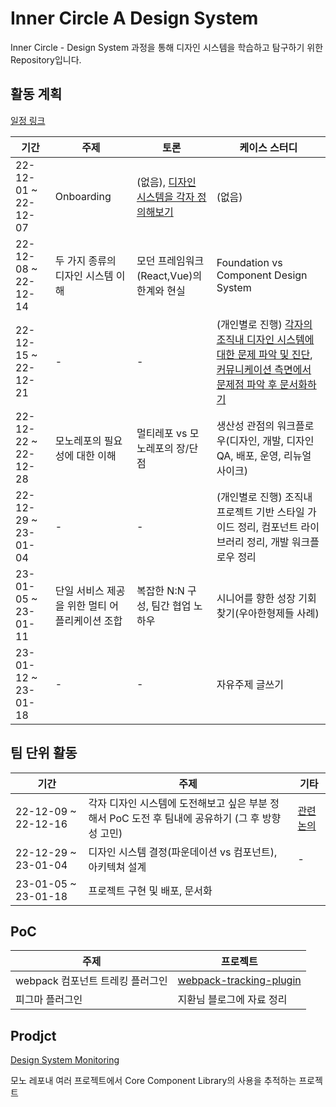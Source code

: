 # Inner Circle A Design System

Inner Circle - Design System 과정을 통해 디자인 시스템을 학습하고 탐구하기 위한 Repository입니다.

## 활동 계획

[일정 링크](https://docs.google.com/spreadsheets/d/1smFKpHSNgps7OEHfUCWtVY_D2tgfJtVqC8GBlan2kTU/edit#gid=2059925835)

| 기간 | 주제 | 토론 | 케이스 스터디 |
| --- | ---| ---| ---|
| 22-12-01 ~ 22-12-07 | Onboarding | (없음), [디자인 시스템을 각자 정의해보기](https://github.com/InnerCircleA/design-system/discussions/2) | (없음)|
| 22-12-08 ~ 22-12-14 | 두 가지 종류의 디자인 시스템 이해 | 모던 프레임워크(React,Vue)의 한계와 현실 | Foundation vs Component Design System |
| 22-12-15 ~ 22-12-21 | - | - | (개인별로 진행) [각자의 조직내 디자인 시스템에 대한 문제 파악 및 진단](https://github.com/InnerCircleA/design-system/discussions/9), [커뮤니케이션 측면에서 문제점 파악 후 문서화하기](https://github.com/InnerCircleA/design-system/discussions/10) |
| 22-12-22 ~ 22-12-28 | 모노레포의 필요성에 대한 이해 | 멀티레포 vs 모노레포의 장/단점 | 생산성 관점의 워크플로우(디자인, 개발, 디자인 QA, 배포, 운영, 리뉴얼 사이크) | 
| 22-12-29 ~ 23-01-04 | - | - | (개인별로 진행) 조직내 프로젝트 기반 스타일 가이드 정리, 컴포넌트 라이브러리 정리, 개발 워크플로우 정리 | 
| 23-01-05 ~ 23-01-11 | 단일 서비스 제공을 위한 멀티 어플리케이션 조합 | 복잡한 N:N 구성, 팀간 협업 노하우 | 시니어를 향한 성장 기회찾기(우아한형제들 사례)|
| 23-01-12 ~ 23-01-18 | - | - | 자유주제 글쓰기 |

## 팀 단위 활동  

| 기간 | 주제 | 기타 |
| --- | --- | --- | 
| 22-12-09 ~ 22-12-16 | 각자 디자인 시스템에 도전해보고 싶은 부분 정해서 PoC 도전 후 팀내에 공유하기 (그 후 방향성 고민) | [관련 논의](https://github.com/InnerCircleA/design-system/discussions/6) |
| 22-12-29 ~ 23-01-04 | 디자인 시스템 결정(파운데이션 vs 컴포넌트), 아키텍쳐 설계 | - | 
| 23-01-05 ~ 23-01-18 | 프로젝트 구현 및 배포, 문서화 |

## PoC

| 주제 | 프로젝트 |
|--- | --- |
| webpack 컴포넌트 트레킹 플러그인 | [webpack-tracking-plugin](https://github.com/InnerCircleA/design-system/tree/main/webpack-tracking-plugin/poc) |
| 피그마 플러그인 | 지환님 블로그에 자료 정리 |

## Prodjct 

[Design System Monitoring](https://github.com/InnerCircleA/design-system-monitoring)

모노 레포내 여러 프로젝트에서 Core Component Library의 사용을 추적하는 프로젝트

